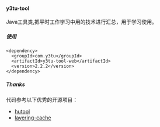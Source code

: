 #### y3tu-tool
Java工具类,把平时工作学习中用的技术进行汇总，用于学习使用。

##### 使用

    <dependency>
      <groupId>com.y3tu</groupId>
      <artifactId>y3tu-tool-web</artifactId>
      <version>2.2.2</version>
    </dependency>

##### Thanks
代码参考以下优秀的开源项目：
- [hutool](https://gitee.com/loolly/hutool)
- [layering-cache](https://github.com/xiaolyuh/layering-cache) 


